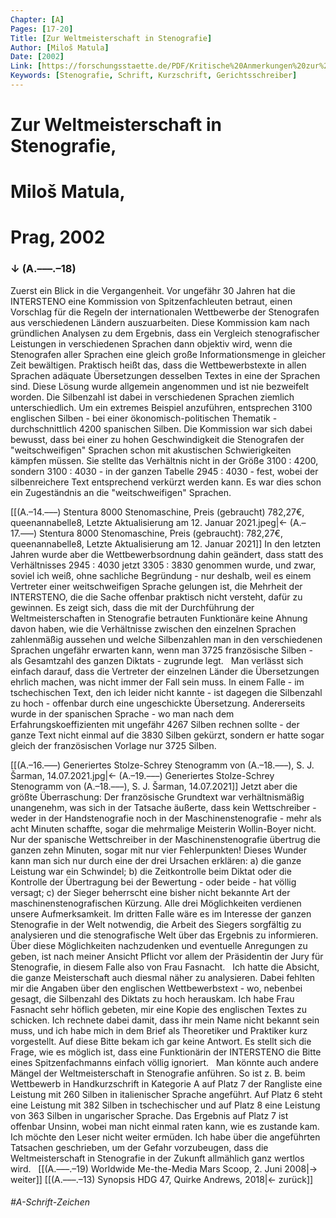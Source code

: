 ```yaml
---
Chapter: [A]
Pages: [17-20]
Title: [Zur Weltmeisterschaft in Stenografie]
Author: [Miloš Matula]
Date: [2002]
Link: [https://forschungsstaette.de/PDF/Kritische%20Anmerkungen%20zur%20Weltmeisterschaft.pdf]
Keywords: [Stenografie, Schrift, Kurzschrift, Gerichtsschreiber]
---
```


# Zur Weltmeisterschaft in Stenografie,
# Miloš Matula,
# Prag, 2002
### ↓ (A.–––.–18)
Zuerst ein Blick in die Vergangenheit. Vor ungefähr 30 Jahren hat die INTERSTENO eine Kommission von Spitzenfachleuten betraut, einen Vorschlag für die Regeln der internationalen Wettbewerbe der Stenografen aus verschiedenen Ländern auszuarbeiten. Diese Kommission kam nach gründlichen Analysen zu dem Ergebnis, dass ein Vergleich stenografischer Leistungen in verschiedenen Sprachen dann objektiv wird, wenn die Stenografen aller Sprachen eine gleich große Informationsmenge in gleicher Zeit bewältigen. Praktisch heißt das, dass die Wettbewerbstexte in allen Sprachen adäquate Übersetzungen desselben Textes in eine der Sprachen sind. Diese Lösung wurde allgemein angenommen und ist nie bezweifelt worden. Die Silbenzahl ist dabei in verschiedenen Sprachen ziemlich unterschiedlich. Um ein extremes Beispiel anzuführen, entsprechen 3100 englischen Silben - bei einer ökonomisch-politischen Thematik - durchschnittlich 4200 spanischen Silben. Die Kommission war sich dabei bewusst, dass bei einer zu hohen Geschwindigkeit die Stenografen der "weitschweifigen" Sprachen schon mit akustischen Schwierigkeiten kämpfen müssen. Sie stellte das Verhältnis nicht in der Größe 3100 : 4200, sondern 3100 : 4030 - in der ganzen Tabelle 2945 : 4030 - fest, wobei der silbenreichere Text entsprechend verkürzt werden kann. Es war dies schon ein Zugeständnis an die "weitschweifigen" Sprachen.

[[(A.–14.–––) Stentura 8000 Stenomaschine, Preis (gebraucht) 782,27€, queenannabelle8, Letzte Aktualisierung am 12. Januar 2021.jpeg|← (A.–17.–––) Stentura 8000 Stenomaschine, Preis (gebraucht): 782,27€, queenannabelle8, Letzte Aktualisierung am 12. Januar 2021]]
In den letzten Jahren wurde aber die Wettbewerbsordnung dahin geändert, dass statt des
Verhältnisses 2945 : 4030 jetzt 3305 : 3830 genommen wurde, und zwar, soviel ich weiß, ohne sachliche Begründung - nur deshalb, weil es einem Vertreter einer weitschweifigen Sprache gelungen ist, die Mehrheit der INTERSTENO, die die Sache offenbar praktisch nicht versteht, dafür zu gewinnen. Es zeigt sich, dass die mit der Durchführung der Weltmeisterschaften in Stenografie betrauten Funktionäre keine Ahnung davon haben, wie die Verhältnisse zwischen den einzelnen Sprachen zahlenmäßig aussehen und welche Silbenzahlen man in den verschiedenen Sprachen ungefähr erwarten kann, wenn man 3725 französische Silben - als Gesamtzahl des ganzen Diktats - zugrunde legt.
&nbsp;
Man verlässt sich einfach darauf, dass die Vertreter der einzelnen Länder die Übersetzungen ehrlich machen, was nicht immer der Fall sein muss. In einem Falle - im tschechischen Text, den ich leider nicht kannte - ist dagegen die Silbenzahl zu hoch - offenbar durch eine ungeschickte Übersetzung. Andererseits wurde in der spanischen Sprache - wo man nach dem Erfahrungskoeffizienten mit ungefähr 4267 Silben rechnen sollte - der ganze Text nicht einmal auf die 3830 Silben gekürzt, sondern er hatte sogar gleich der französischen Vorlage nur 3725 Silben.

[[(A.–16.–––) Generiertes Stolze-Schrey Stenogramm von (A.–18.–––), S. J. Šarman, 14.07.2021.jpg|← (A.–19.–––) Generiertes Stolze-Schrey Stenogramm von (A.–18.–––), S. J. Šarman, 14.07.2021]]
Jetzt aber die größte Überraschung: Der französische Grundtext war verhältnismäßig unangenehm, was sich in der Tatsache äußerte, dass kein Wettschreiber - weder in der Handstenografie noch in der Maschinenstenografie - mehr als acht Minuten schaffte, sogar die mehrmalige Meisterin Wollin-Boyer nicht. Nur der spanische Wettschreiber in der Maschinenstenografie übertrug die ganzen zehn Minuten, sogar mit nur vier Fehlerpunkten! Dieses Wunder kann man sich nur durch eine der drei Ursachen erklären: a) die ganze Leistung war ein Schwindel; b) die Zeitkontrolle beim Diktat oder die Kontrolle der Übertragung bei der Bewertung - oder beide - hat völlig versagt; c) der Sieger beherrscht eine bisher nicht bekannte Art der maschinenstenografischen Kürzung. Alle drei Möglichkeiten verdienen unsere Aufmerksamkeit. Im dritten Falle wäre es im Interesse der ganzen Stenografie in der Welt notwendig, die Arbeit des Siegers sorgfältig zu analysieren und die stenografische Welt über das Ergebnis zu informieren. Über diese Möglichkeiten nachzudenken und eventuelle Anregungen zu geben, ist nach meiner Ansicht Pflicht vor allem der Präsidentin der Jury für Stenografie, in diesem Falle also von Frau Fasnacht.
&nbsp;
Ich hatte die Absicht, die ganze Meisterschaft auch diesmal näher zu analysieren. Dabei fehlten mir die Angaben über den englischen Wettbewerbstext - wo, nebenbei gesagt, die Silbenzahl des Diktats zu hoch herauskam. Ich habe Frau Fasnacht sehr höflich gebeten, mir eine Kopie des englischen Textes zu schicken. Ich rechnete dabei damit, dass ihr mein Name nicht bekannt sein muss, und ich habe mich in dem Brief als Theoretiker und Praktiker kurz vorgestellt. Auf diese Bitte bekam ich gar keine Antwort. Es stellt sich die Frage, wie es möglich ist, dass eine Funktionärin der INTERSTENO die Bitte eines Spitzenfachmanns einfach völlig ignoriert.
&nbsp;
Man könnte auch andere Mängel der Weltmeisterschaft in Stenografie anführen. So ist z. B. beim Wettbewerb in Handkurzschrift in Kategorie A auf Platz 7 der Rangliste eine Leistung mit 260 Silben in italienischer Sprache angeführt. Auf Platz 6 steht eine Leistung mit 382 Silben in tschechischer und auf Platz 8 eine Leistung von 363 Silben in ungarischer Sprache. Das Ergebnis auf Platz 7 ist offenbar Unsinn, wobei man nicht einmal raten kann, wie es zustande kam. 
&nbsp;
Ich möchte den Leser nicht weiter ermüden. Ich habe über die angeführten Tatsachen geschrieben, um der Gefahr vorzubeugen, dass die Weltmeisterschaft in Stenografie in der Zukunft allmählich ganz wertlos wird.
&nbsp;
[[(A.–––.–19) Worldwide Me-the-Media Mars Scoop, 2. Juni 2008|→ weiter]]
[[(A.–––.–13) Synopsis HDG 47, Quirke Andrews, 2018|← zurück]]
###### #A-Schrift-Zeichen